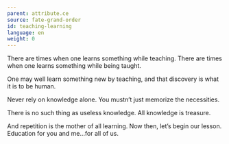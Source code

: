 ```yaml
---
parent: attribute.ce
source: fate-grand-order
id: teaching-learning
language: en
weight: 0
---
```


There are times when one learns something while teaching.
There are times when one learns something while being taught.

One may well learn something new by teaching, and that discovery is what it is to be human.

Never rely on knowledge alone.
You mustn’t just memorize the necessities.

There is no such thing as useless knowledge.
All knowledge is treasure.

And repetition is the mother of all learning.
Now then, let’s begin our lesson.
Education for you and me…for all of us.
